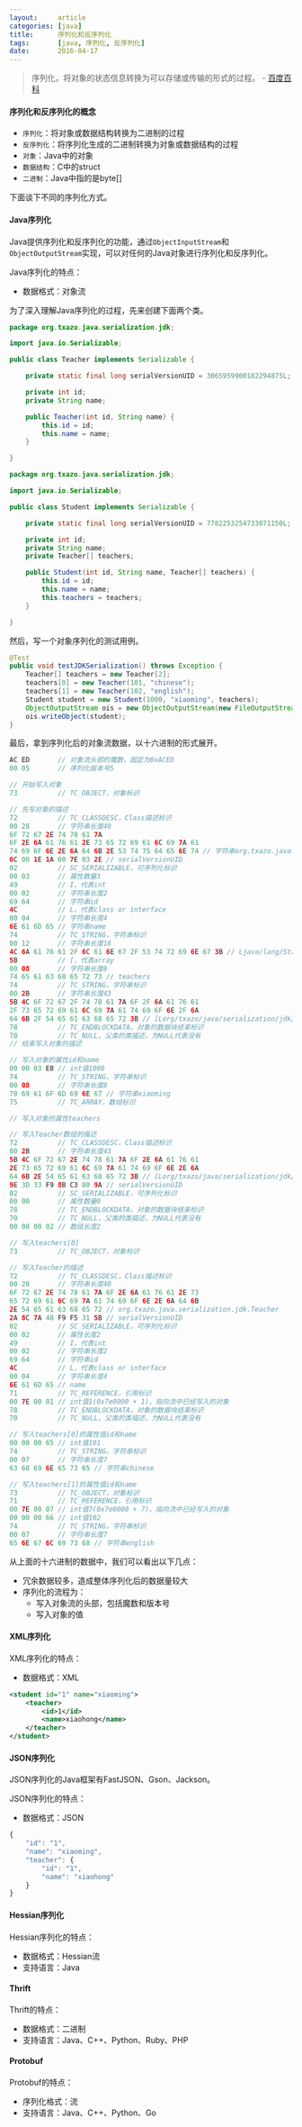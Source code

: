 ```yaml
---
layout:     article
categories: [java]
title:      序列化和反序列化
tags:       [java, 序列化, 反序列化]
date:       2016-04-17
---
```


> 序列化，将对象的状态信息转换为可以存储或传输的形式的过程。    - [百度百科](http://baike.baidu.com/view/160029.htm)

#### 序列化和反序列化的概念

* `序列化`：将对象或数据结构转换为二进制的过程
* `反序列化`：将序列化生成的二进制转换为对象或数据结构的过程
* `对象`：Java中的对象
* `数据结构`：C中的struct
* `二进制`：Java中指的是byte[]

下面谈下不同的序列化方式。

#### Java序列化

Java提供序列化和反序列化的功能，通过`ObjectInputStream`和`ObjectOutputStream`实现，可以对任何的Java对象进行序列化和反序列化。

Java序列化的特点：

* 数据格式：对象流

为了深入理解Java序列化的过程，先来创建下面两个类。

```java
package org.txazo.java.serialization.jdk;

import java.io.Serializable;

public class Teacher implements Serializable {

    private static final long serialVersionUID = 3065959900182294875L;

    private int id;
    private String name;

    public Teacher(int id, String name) {
        this.id = id;
        this.name = name;
    }

}
```

```java
package org.txazo.java.serialization.jdk;

import java.io.Serializable;

public class Student implements Serializable {

    private static final long serialVersionUID = 7782253254733071150L;

    private int id;
    private String name;
    private Teacher[] teachers;

    public Student(int id, String name, Teacher[] teachers) {
        this.id = id;
        this.name = name;
        this.teachers = teachers;
    }

}
```

然后，写一个对象序列化的测试用例。

```java
@Test
public void testJDKSerialization() throws Exception {
    Teacher[] teachers = new Teacher[2];
    teachers[0] = new Teacher(101, "chinese");
    teachers[1] = new Teacher(102, "english");
    Student student = new Student(1000, "xiaoming", teachers);
    ObjectOutputStream ois = new ObjectOutputStream(new FileOutputStream("/Users/txazo/test/object.txt"));
    ois.writeObject(student);
}
```

最后，拿到序列化后的对象流数据，以十六进制的形式展开。

```java
AC ED       // 对象流头部的魔数，固定为0xACED
00 05       // 序列化版本号5

// 开始写入对象
73          // TC_OBJECT，对象标识

// 先写对象的描述
72          // TC_CLASSDESC，Class描述标识
00 28       // 字符串长度40
6F 72 67 2E 74 78 61 7A 
6F 2E 6A 61 76 61 2E 73 65 72 69 61 6C 69 7A 61 
74 69 6F 6E 2E 6A 64 6B 2E 53 74 75 64 65 6E 74 // 字符串org.txazo.java.serialization.jdk.Student
6C 00 1E 1A 60 7E 03 2E // serialVersionUID
02          // SC_SERIALIZABLE，可序列化标识
00 03       // 属性数量3
49          // I，代表int
00 02       // 字符串长度2
69 64       // 字符串id
4C          // L，代表class or interface
00 04       // 字符串长度4
6E 61 6D 65 // 字符串name
74          // TC_STRING，字符串标识
00 12       // 字符串长度18
4C 6A 61 76 61 2F 6C 61 6E 67 2F 53 74 72 69 6E 67 3B // Ljava/lang/String;
5B          // [，代表array
00 08       // 字符串长度8
74 65 61 63 68 65 72 73 // teachers
74          // TC_STRING，字符串标识
00 2B       // 字符串长度43
5B 4C 6F 72 67 2F 74 78 61 7A 6F 2F 6A 61 76 61
2F 73 65 72 69 61 6C 69 7A 61 74 69 6F 6E 2F 6A
64 6B 2F 54 65 61 63 68 65 72 3B // [Lorg/txazo/java/serialization/jdk/Teacher;
78          // TC_ENDBLOCKDATA，对象的数据块结束标识
70          // TC_NULL，父类的类描述，为NULL代表没有
// 结束写入对象的描述

// 写入对象的属性id和name
00 00 03 E8 // int值1000
74          // TC_STRING，字符串标识
00 08       // 字符串长度8
78 69 61 6F 6D 69 6E 67 // 字符串xiaoming
75          // TC_ARRAY，数组标识

// 写入对象的属性teachers

// 写入Teacher数组的描述
72          // TC_CLASSDESC，Class描述标识
00 2B       // 字符串长度43
5B 4C 6F 72 67 2E 74 78 61 7A 6F 2E 6A 61 76 61
2E 73 65 72 69 61 6C 69 7A 61 74 69 6F 6E 2E 6A
64 6B 2E 54 65 61 63 68 65 72 3B // [Lorg/txazo/java/serialization/jdk/Teacher;
9E 3D 33 F9 8B C3 80 9A // serialVersionUID
02          // SC_SERIALIZABLE，可序列化标识
00 00       // 属性数量0
78          // TC_ENDBLOCKDATA，对象的数据块结束标识
70          // TC_NULL，父类的类描述，为NULL代表没有
00 00 00 02 // 数组长度2

// 写入teachers[0]
73          // TC_OBJECT，对象标识

// 写入Teacher的描述
72          // TC_CLASSDESC，Class描述标识
00 28       // 字符串长度40
6F 72 67 2E 74 78 61 7A 6F 2E 6A 61 76 61 2E 73
65 72 69 61 6C 69 7A 61 74 69 6F 6E 2E 6A 64 6B
2E 54 65 61 63 68 65 72 // org.txazo.java.serialization.jdk.Teacher
2A 8C 7A 48 F9 F5 31 5B // serialVersionUID
02          // SC_SERIALIZABLE，可序列化标识
00 02       // 属性长度2
49          // I，代表int
00 02       // 字符串长度2
69 64       // 字符串id
4C          // L，代表class or interface
00 04       // 字符串长度4
6E 61 6D 65 // name
71          // TC_REFERENCE，引用标识
00 7E 00 01 // int值1(0x7e0000 + 1)，指向流中已经写入的对象
78          // TC_ENDBLOCKDATA，对象的数据块结束标识
70          // TC_NULL，父类的类描述，为NULL代表没有

// 写入teachers[0]的属性值id和name
00 00 00 65 // int值101
74          // TC_STRING，字符串标识
00 07       // 字符串长度7
63 68 69 6E 65 73 65 // 字符串chinese

// 写入teachers[1]的属性值id和name
73          // TC_OBJECT，对象标识
71          // TC_REFERENCE，引用标识
00 7E 00 07 // int值7(0x7e0000 + 7)，指向流中已经写入的对象
00 00 00 66 // int值102
74          // TC_STRING，字符串标识
00 07       // 字符串长度7
65 6E 67 6C 69 73 68 // 字符串english
```

从上面的十六进制的数据中，我们可以看出以下几点：

* 冗余数据较多，造成整体序列化后的数据量较大
* 序列化的流程为：
    * 写入对象流的头部，包括魔数和版本号
    * 写入对象的值

#### XML序列化

XML序列化的特点：

* 数据格式：XML

```xml
<student id="1" name="xiaoming">
    <teacher>
        <id>1</id>
        <name>xiaohong</name>
    </teacher>
</student>
```

#### JSON序列化

JSON序列化的Java框架有FastJSON、Gson、Jackson。

JSON序列化的特点：

* 数据格式：JSON

```javascript
{
    "id": "1",
    "name": "xiaoming",
    "teacher": {
        "id": "1",
        "name": "xiaohong"
    }
}
```

#### Hessian序列化

Hessian序列化的特点：

* 数据格式：Hessian流
* 支持语言：Java

#### Thrift

Thrift的特点：

* 数据格式：二进制
* 支持语言：Java、C++、Python、Ruby、PHP

#### Protobuf

Protobuf的特点：

* 序列化格式：流
* 支持语言：Java、C++、Python、Go
